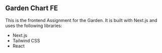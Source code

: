 ## Garden Chart FE

This is the frontend Assignment for the Garden. It is built with Next.js and uses the following libraries:

- Next.js
- Tailwind CSS
- React